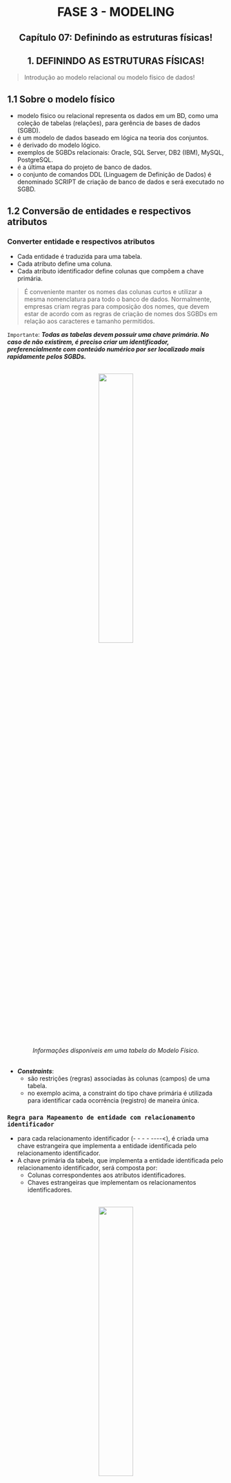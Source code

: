 <div id="fase03" align="center">
<h1>FASE 3 - MODELING</h1>
<h2>Capítulo 07: Definindo as estruturas físicas!</h2>
</div>

<div align="center">
<h2>1. DEFININDO AS ESTRUTURAS FÍSICAS!</h2>
</div>

> Introdução ao modelo relacional ou modelo físico de dados!

## 1.1 Sobre o modelo físico

- modelo físico ou relacional representa os dados em um BD, como uma coleção de tabelas (relações), para gerência de bases de dados (SGBD).
- é um modelo de dados baseado em lógica na teoria dos conjuntos.
- é derivado do modelo lógico.
- exemplos de SGBDs relacionais: Oracle, SQL Server, DB2 (IBM), MySQL, PostgreSQL.
- é a última etapa do projeto de banco de dados.
- o conjunto de comandos DDL (Linguagem de Definição de Dados) é denominado SCRIPT de criação de banco de dados e será executado no SGBD.

## 1.2 Conversão de entidades e respectivos atributos

### Converter entidade e respectivos atributos

- Cada entidade é traduzida para uma tabela.
- Cada atributo define uma coluna.
- Cada atributo identificador define colunas que compõem a chave primária.

> É conveniente manter os nomes das colunas curtos e utilizar a mesma nomenclatura para todo o banco de dados. Normalmente, empresas criam regras para composição dos nomes, que devem estar de acordo com as regras de criação de nomes dos SGBDs em relação aos caracteres e tamanho permitidos.

`Importante`: ***Todas as tabelas devem possuir uma chave primária. No caso de não existirem, é preciso criar um identificador, preferencialmente com conteúdo numérico por ser localizado mais rapidamente pelos SGBDs.***

<br>
<div align="center">
<img src="../assets/imagens-fase03/exemplo-info-modelo-fisico.png" width="40%"><br>
<em>Informações disponíveis em uma tabela do Modelo Físico.</em>
</div>
<br>

- ***Constraints***:
  - são restrições (regras) associadas às colunas (campos) de uma tabela.
  - no exemplo acima, a constraint do tipo chave primária é utilizada para identificar cada ocorrência (registro) de maneira única.

### `Regra para Mapeamento de entidade com relacionamento identificador`

- para cada relacionamento identificador (-  -  -  - ----<), é criada uma chave estrangeira que implementa a entidade identificada pelo relacionamento identificador.
- A chave primária da tabela, que implementa a entidade identificada pelo relacionamento identificador, será composta por:
  - Colunas correspondentes aos atributos identificadores.
  - Chaves estrangeiras que implementam os relacionamentos identificadores.

<br>
<div align="center">
<img src="../assets/imagens-fase03/exemplo-regra-mapeamento-identificador.png" width="40%"><br>
<em>Exemplificando a Regra para Mapeamento de entidade com relacionamento identificador.</em>
</div>
<br>

- atributos se transformam em campos de tabelas, exceto quando são multivalorados ou compostos. 
  - Atributos compostos devem ser desmembrados em atributos atômicos (único/indivisível).
  - Atributos multivalorados devem dar origem a uma nova tabela.

## 1.3 Conversão de relacionamentos e respectivos atributos

> A conversão é determinada pela cardinalidade mínima e máxima das entidades que participam do relacionamento.

- há três opções para tradução de relacionamentos:
  - Tabela própria (Entidade Associativa ou Agregação).
  - Adição de colunas (atributos do relacionamento).
  - Fusão de tabelas.

### A) Tabela Própria (ENTIDADE ASSOCIATIVA):

- o relacionamento é implementado através de uma tabela própria (ASSOCIATIVA), contendo as seguintes colunas:
  - colunas correspondentes aos identificadores das entidades relacionadas (chaves estrangeiras).
  - colunas correspondentes aos atributos do relacionamento.

### B) Adição de Colunas:

- adicionar na tabela, cuja cardinalidade máxima é 1 (relacionamento), as seguintes colunas:
  - colunas correspondentes ao identificador da entidade relacionada, formando uma chave estrangeira em relação à tabela que implementa a entidade relacionada.
  - colunas correspondentes aos atributos do relacionamento.

### C) Fusão de Tabelas:

- implementar em uma única tabela todos os atributos de ambas as entidades e atributos eventualmente existentes no relacionamento. 
- esta conversão **somente pode ser aplicada para relacionamentos do tipo 1:1**.
- teremos a implementação de um relacionamento recursivo.

## 1.4 Conversão de especialização e generalização

- há três alternativas para implementação:
  - uma única tabela para toda hierarquia de generalização/especialização.
  - uma tabela para cada entidade.
  - uma tabela genérica e tabelas especializadas.

---

<div align="center">
<h2>2. ANÁLISE ENTRE OS TIPOS DE IMPLEMENTAÇÃO</h2>
</div>

### Tabela única: 
- os dados estão em uma única linha.
- não é necessário realizar junções para obter informações da entidade genérica e especializada. 
- as colunas opcionais são referentes aos atributos que podem ser vazios de acordo com as características de cada funcionário.
- a chave primária é armazenada uma única vez.

### Uma tabela por entidade especializada: 
- faremos junções para obter as informações necessárias, pois parte dos dados estáarmazenada na tabela genérica e parte na tabela especializada.

### Uma tabela para cada entidade: 
- há replicação dos dados em cada tabela.

## 2.1 Mapeamento de entidades fracas

- para cada tabela fraca, a chave primária será composta pela chave primária da tabela Forte e mais um atributo (chave estrangeira na tabela fraca), formando uma chave primária composta.

## 2.2 Tipos de Dados

- SQL Developer Data Modeler permite definir o tipo de dado dos atributos (poderá armazenar valores numéricos, texto, data, imagens, sons ou algum outro valor).

Tipo de dado | Informações
-------------|------------
VARCHAR2 | - tipo de dado texto<br>- usado para armazenar caracteres alfanuméricos (palavras e texto sem formatação)<br>- o número entre parênteses indica o nº máximo de caracteres que podem ser armazenados (tamanho do campo)<br>- obrigatório informar o tamanho do campo
NUMBER | - tipo de dado numérico<br>- usado para armazenar números positivos ou negativos, sejam inteiros, com ponto flutuante ou com tamanho fixo de casas decimais<br>- caso tenha vírgula (como em NUMBER(7,2)), o primeiro número indica tamanho do campo, e o segundo, quantas casas decimais.
DATA | - usado para armazenar datas<br>- contém data e hora<br>- seu formato pode ser definido no momento da instalação do banco de dados ou em tempo de execução<br>- o formato permite armazenar dia, mês, ano, hora, minuto e segundo<br> - não aceita frações de segundo, nem fuso horário<br>- não é necessário informar o tamanho desse tipo de dado

## 2.3 Gerando um script

- Oracle SQL Developer Data Modeler permite gerar um arquivo de script com os comandos de Data Definition Language (DDL), que podem ser usados para criar as tabelas no banco de dados:
  - atalho Alt+Shit+L executa o Editor de Arquivos DDL.
  - outro caminho é selecionar o menu “Exibir” e escolher a opção “Editor de Arquivos DDL” > Gerar.

- Na tela “Opções de Geração de DDL”, clique em “OK”. 
- Opcionalmente desmarque as caixas “Atribuído a Esquemas”, “Esquemas”, “Tipos Estruturados” e “Tipos de Coleção”.
- As instruções DDL foram geradas.
- Ao clicar em Salvar, será gerado um arquivo com o script com os comandos DDL, que podem ser usados para criar as tabelas no banco de dados.

---

## FAST TEST

### 1. Qual é o tipo de relacionamento que permite a fusão de tabelas?
> 1:1

### 2. No modelo físico, podemos afirmar que todos os atributos se transformam em colunas de tabelas?
> Sim, exceto quando são atributos multivalorados ou compostos. Esses devem ter uma tratativa diferente.

--- 

[Voltar ao início!](https://github.com/monicaquintal/fintech)